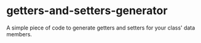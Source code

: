 # getters-and-setters-generator
A simple piece of code to generate getters and setters for your class' data members.
